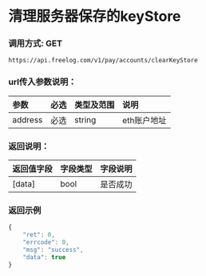 # 清理服务器保存的keyStore


### 调用方式: GET

```
https://api.freelog.com/v1/pay/accounts/clearKeyStore
```

### url传入参数说明：

| 参数 | 必选 | 类型及范围 | 说明 |
| :--- | :--- | :--- | :--- |
|address|必选|string|eth账户地址

### 返回说明：
| 返回值字段 | 字段类型 | 字段说明 |
| :--- | :--- | :--- |
|  [data] | bool | 是否成功

### 返回示例
```js
{
    "ret": 0,
    "errcode": 0,
    "msg": "success",
    "data": true
}
```